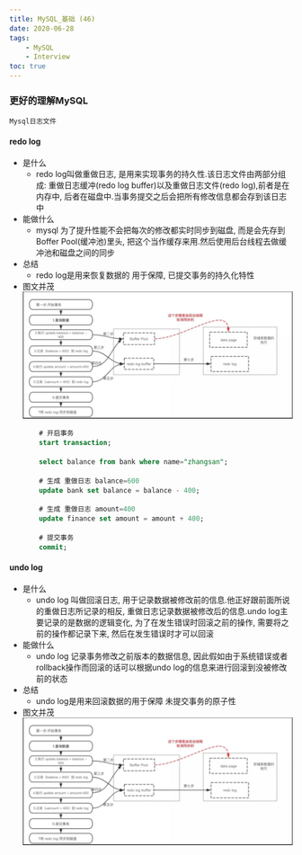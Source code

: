 ```yaml
---
title: MySQL_基础 (46)
date: 2020-06-28
tags: 
    - MySQL 
    - Interview
toc: true
---
```


### 更好的理解MySQL
    Mysql日志文件

<!-- more -->

#### redo log
- 是什么
    * redo log叫做重做日志, 是用来实现事务的持久性.该日志文件由两部分组成: 重做日志缓冲(redo log buffer)以及重做日志文件(redo log),前者是在内存中, 后者在磁盘中.当事务提交之后会把所有修改信息都会存到该日志中
- 能做什么
    * mysql 为了提升性能不会把每次的修改都实时同步到磁盘, 而是会先存到Boffer Pool(缓冲池)里头, 把这个当作缓存来用.然后使用后台线程去做缓冲池和磁盘之间的同步
- 总结
    * redo log是用来恢复数据的 用于保障, 已提交事务的持久化特性
- 图文并茂
    ![事务提交过程](/img/20200628_1.png)
    ```sql
        # 开启事务
        start transaction;

        select balance from bank where name="zhangsan";

        # 生成 重做日志 balance=600
        update bank set balance = balance - 400;

        # 生成 重做日志 amount=400
        update finance set amount = amount + 400;

        # 提交事务
        commit;
    ```

#### undo log
- 是什么
    * undo log 叫做回滚日志, 用于记录数据被修改前的信息.他正好跟前面所说的重做日志所记录的相反, 重做日志记录数据被修改后的信息.undo log主要记录的是数据的逻辑变化, 为了在发生错误时回滚之前的操作, 需要将之前的操作都记录下来, 然后在发生错误时才可以回滚
- 能做什么
    * undo log 记录事务修改之前版本的数据信息, 因此假如由于系统错误或者rollback操作而回滚的话可以根据undo log的信息来进行回滚到没被修改前的状态
- 总结
    * undo log是用来回滚数据的用于保障 未提交事务的原子性
- 图文并茂
    ![事务回滚过程](/img/20200628_1.png)


